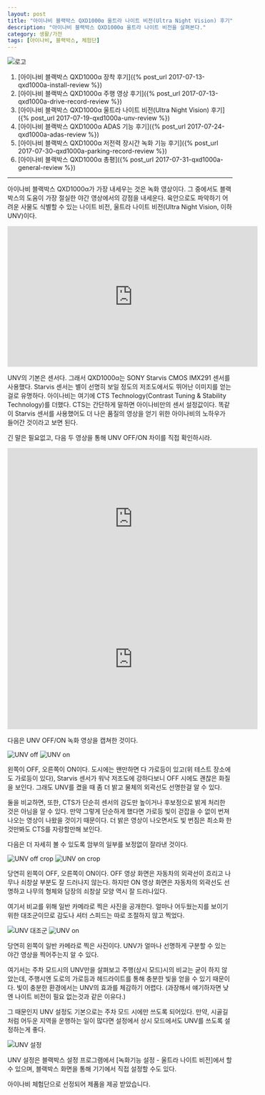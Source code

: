 ```yaml
---
layout: post
title: "아이나비 블랙박스 QXD1000α 울트라 나이트 비전(Ultra Night Vision) 후기"
description: "아이나비 블랙박스 QXD1000α 울트라 나이트 비전을 살펴본다."
category: 생활/가전
tags: [아이나비, 블랙박스, 체험단]
---
```


![로고](https://lh3.googleusercontent.com/-ZOHfv5nwg-M/WWdZVUbc4QI/AAAAAAAAVTY/zn8ULiJl2KETvSp09ow3hvLqfIaWtzhWQCE0YBhgL/s640/QXD1000%25CE%25B1+LOGO.png)

1. [아이나비 블랙박스 QXD1000α 장착 후기]({% post_url 2017-07-13-qxd1000a-install-review %})
2. [아이나비 블랙박스 QXD1000α 주행 영상 후기]({% post_url 2017-07-13-qxd1000a-drive-record-review %})
3. [아이나비 블랙박스 QXD1000α 울트라 나이트 비전(Ultra Night Vision) 후기]({% post_url 2017-07-19-qxd1000a-unv-review %})
4. [아이나비 블랙박스 QXD1000α ADAS 기능 후기]({% post_url 2017-07-24-qxd1000a-adas-review %})
5. [아이나비 블랙박스 QXD1000α 저전력 장시간 녹화 기능 후기]({% post_url 2017-07-30-qxd1000a-parking-record-review %})
6. [아이나비 블랙박스 QXD1000α 총평]({% post_url 2017-07-31-qxd1000a-general-review %})

- - - - -

아이나비 블랙박스 QXD1000α가 가장 내세우는 것은 녹화 영상이다.
그 중에서도 블랙박스의 도움이 가장 절실한 야간 영상에서의 강점을 내세운다.
육안으로도 파악하기 어려운 사물도 식별할 수 있는 나이트 비전,
울트라 나이트 비전(Ultra Night Vision, 이하 UNV)이다.

<center><iframe width="560" height="315" src="https://www.youtube.com/embed/tHwC4iUYAcI" frameborder="0" allowfullscreen></iframe></center>

UNV의 기본은 센서다.
그래서 QXD1000α는 SONY Starvis CMOS IMX291 센서를 사용했다.
Starvis 센서는 별이 선명히 보일 정도의 저조도에서도 뛰어난 이미지를 얻는걸로 유명하다.
아이나비는 여기에 CTS Technology(Contrast Tuning & Stability Technology)를 더했다.
CTS는 간단하게 말하면 아이나비만의 센서 설정값이다.
똑같이 Starvis 센서를 사용했어도 더 나은 품질의 영상을 얻기 위한
아이나비의 노하우가 들어간 것이라고 보면 된다.

긴 말은 필요없고, 다음 두 영상을 통해 UNV OFF/ON 차이를 직접 확인하시라.

<center><iframe width="560" height="315" src="https://www.youtube.com/embed/Q5MGZGNKRDI" frameborder="0" allowfullscreen></iframe></center>

<center><iframe width="560" height="315" src="https://www.youtube.com/embed/ga4aohY7910" frameborder="0" allowfullscreen></iframe></center>

다음은 UNV OFF/ON 녹화 영상을 캡쳐한 것이다.

![UNV off](https://lh3.googleusercontent.com/-N3XrAX9HJZc/WW96YwvUaUI/AAAAAAAAVZo/FUQgCSb3yyEhgAIfL3_kWUz6WNyt9HryACE0YBhgL/w340/qxd1000a-unv-off.jpg)
![UNV on](https://lh3.googleusercontent.com/-sy-HQLisax8/WW96gAN2VAI/AAAAAAAAVZ4/-Ucfolq42lkxfXl1Rd9ZyTnN2kokcSYzQCE0YBhgL/w340/qxd1000a-unv-on.jpg)

왼쪽이 OFF, 오른쪽이 ON이다.
도시에는 왠만하면 다 가로등이 있고(위 테스트 장소에도 가로등이 있다),
Starvis 센서가 워낙 저조도에 강하다보니 OFF 시에도 괜찮은 화질을 보인다.
그래도 UNV를 켰을 때 좀 더 밝고 물체의 외곽선도 선명한걸 알 수 있다.

둘을 비교하면, 또한, CTS가 단순히 센서의 감도만 높이거나 후보정으로 밝게 처리한 것은 아님을 알 수 있다.
만약 그렇게 단순하게 했다면 가로등 빛이 걷잡을 수 없이 번져나오는 영상이 나왔을 것이기 때문이다.
더 밝은 영상이 나오면서도 빛 번짐은 최소화 한 것만봐도 CTS를 자랑할만해 보인다.

다음은 더 자세히 볼 수 있도록 암부의 일부를 보정없이 잘라낸 것이다.

![UNV off crop](https://lh3.googleusercontent.com/-AcQkuli0MwE/WW96upLQjnI/AAAAAAAAVaI/f3cdmHn3EeANDMBcm4G3UEL1mO4v8eGQQCE0YBhgL/w340/qxd1000a-unv-off-crop.jpg)
![UNV on crop](https://lh3.googleusercontent.com/-aH-KXDRBhOQ/WW968myExFI/AAAAAAAAVaY/GF05zRuuOisqexWsG2Wjqt5B9bWtoQoCQCE0YBhgL/w340/qxd1000a-unv-on-crop.jpg)

당연히 왼쪽이 OFF, 오른쪽이 ON이다.
OFF 영상 화면은 자동차의 외곽선이 흐리고 나무나 쇠창살 부분도 잘 드러나지 않는다.
하지만 ON 영상 화면은 자동차의 외곽선도 선명하고 나무의 형체와 담장의 쇠창살 모양 역시 잘 드러나있다.

여기서 비교를 위해 일반 카메라로 찍은 사진을 공개한다.
얼마나 어두웠는지를 보이기 위한 대조군이므로 감도나 셔터 스피드는 따로 조절하지 않고 찍었다.

![UNV 대조군](https://lh3.googleusercontent.com/-Ot3zKwvZ21k/WW9_sf4uReI/AAAAAAAAVbU/MtPVpnXTKnIzw0dCKphDzz2Yr_I2bjD2gCE0YBhgL/w340/qxd1000a-unv-controlgroup.jpg)
![UNV on](https://lh3.googleusercontent.com/-sy-HQLisax8/WW96gAN2VAI/AAAAAAAAVZ4/-Ucfolq42lkxfXl1Rd9ZyTnN2kokcSYzQCE0YBhgL/w340/qxd1000a-unv-on.jpg)

당연히 왼쪽이 일반 카메라로 찍은 사진이다.
UNV가 얼마나 선명하게 구분할 수 있는 야간 영상을 찍어주는지 알 수 있다.

여기서는 주차 모드시의 UNV만을 살펴보고 주행(상시 모드)시의 비교는 굳이 하지 않았는데,
주행시엔 도로의 가로등과 헤드라이트를 통해 충분한 빛을 얻을 수 있기 때문이다.
빛이 충분한 환경에서는 UNV의 효과를 체감하기 어렵다.
(과장해서 얘기하자면 낮엔 나이트 비전이 필요 없는것과 같은 이유다.)

그 때문인지 UNV 설정도 기본으로는 주차 모드 시에만 쓰도록 되어있다.
만약, 시골길처럼 어두운 지역을 운행하는 일이 많다면
설정에서 상시 모드에서도 UNV를 쓰도록 설정하는게 좋다.

![UNV 설정](https://lh3.googleusercontent.com/-3qWLNcT4ogc/WW-EUVlR4eI/AAAAAAAAVbw/86kWxFpYmHAWp1RL7c8zAb6YdCIYAhLogCE0YBhgL/w320/QXD1000_Setting-003-s2.jpg)

UNV 설정은 블랙박스 설정 프로그램에서 [녹화기능 설정 - 울트라 나이트 비전]에서 할 수 있으며,
블랙박스 화면을 통해 기기에서 직접 설정할 수도 있다.



<div class="im im-info">
아이나비 체험단으로 선정되어 제품을 제공 받았습니다.
</div>

